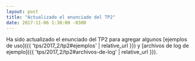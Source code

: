 ```yaml
---
layout: post
title: "Actualizado el enunciado del TP2"
date: 2017-11-06 1:30:00 -0300
---
```


Ha sido actualizado el enunciado del TP2 para agregar algunos
[ejemplos de uso]({{ 'tps/2017_2/tp2#ejemplos' | relative_url }}) y
[archivos de log de ejemplo]({{ 'tps/2017_2/tp2#archivos-de-log' | relative_url }}).
